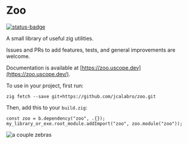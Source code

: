 # Zoo

[![status-badge](https://ci.uscope.dev/api/badges/3/status.svg)](https://ci.uscope.dev/repos/3)

A small library of useful zig utilities.

Issues and PRs to add features, tests, and general improvements are welcome.

Documentation is available at [https://zoo.uscope.dev](https://zoo.uscope.dev/).

To use in your project, first run:

```
zig fetch --save git+https://github.com/jcalabro/zoo.git
```

Then, add this to your `build.zig`:

```zig
const zoo = b.dependency("zoo", .{});
my_library_or_exe.root_module.addImport("zoo", zoo.module("zoo"));
```

<img src="https://github.com/user-attachments/assets/9df9e9fa-503e-4314-8a3d-ff8e0b1b5a35" alt="a couple zebras">
